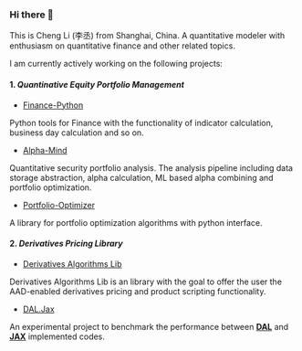### Hi there 👋

This is Cheng Li (李丞) from Shanghai, China. A quantitative modeler with enthusiasm on quantitative finance and other related topics.

I am currently actively working on the following projects:

#### 1. *Quantinative Equity Portfolio Management*

* [Finance-Python](https://github.com/alpha-miner/Finance-Python)

Python tools for Finance with the functionality of indicator calculation, business day calculation and so on.

* [Alpha-Mind](https://github.com/alpha-miner/alpha-mind)

Quantitative security portfolio analysis. The analysis pipeline including data storage abstraction, alpha calculation, ML based alpha combining and portfolio optimization.

* [Portfolio-Optimizer](https://github.com/alpha-miner/portfolio-optimizer)

A library for portfolio optimization algorithms with python interface.

#### 2. *Derivatives Pricing Library*

* [Derivatives Algorithms Lib](https://github.com/wegamekinglc/dal)

Derivatives Algorithms Lib is an library with the goal to offer the user the AAD-enabled derivatives pricing and product scripting functionality.

* [DAL.Jax](https://github.com/wegamekinglc/dal.jax)

An experimental project to benchmark the performance between [**DAL**](https://github.com/wegamekinglc/Derivatives-Algorithms-Lib) and [**JAX**](https://github.com/google/jax) implemented codes. 

<!--
**wegamekinglc/wegamekinglc** is a ✨ _special_ ✨ repository because its `README.md` (this file) appears on your GitHub profile.

Here are some ideas to get you started:

- 🔭 I’m currently working on ...
- 🌱 I’m currently learning ...
- 👯 I’m looking to collaborate on ...
- 🤔 I’m looking for help with ...
- 💬 Ask me about ...
- 📫 How to reach me: ...
- 😄 Pronouns: ...
- ⚡ Fun fact: ...
-->


